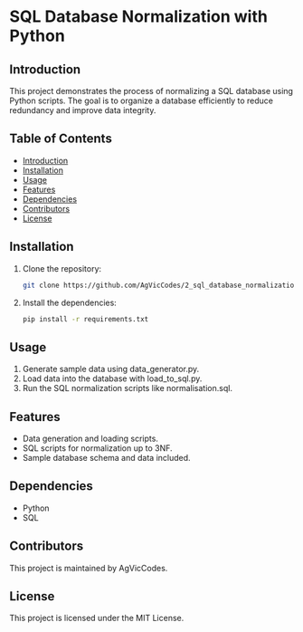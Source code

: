 # SQL Database Normalization with Python

## Introduction
This project demonstrates the process of normalizing a SQL database using Python scripts. The goal is to organize a database efficiently to reduce redundancy and improve data integrity.

## Table of Contents
- [Introduction](#introduction)
- [Installation](#installation)
- [Usage](#usage)
- [Features](#features)
- [Dependencies](#dependencies)
- [Contributors](#contributors)
- [License](#license)

## Installation
1. Clone the repository:
   ```bash
   git clone https://github.com/AgVicCodes/2_sql_database_normalization_with_python.git
2. Install the dependencies:
   ```bash
   pip install -r requirements.txt
## Usage
1. Generate sample data using data_generator.py.
2. Load data into the database with load_to_sql.py.
3. Run the SQL normalization scripts like normalisation.sql.
## Features
- Data generation and loading scripts.
- SQL scripts for normalization up to 3NF.
- Sample database schema and data included.
## Dependencies
- Python
- SQL
## Contributors
This project is maintained by AgVicCodes.

## License
This project is licensed under the MIT License.
